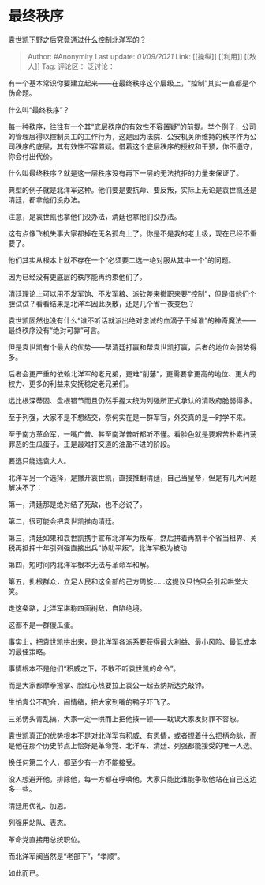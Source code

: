 # 最终秩序
[袁世凯下野之后究竟通过什么控制北洋军的？](https://www.zhihu.com/question/320078369/answer/2096902785)

> Author: #Anonymity
> Last update: *01/09/2021*
> Link: [[操纵]] [[利用]] [[敌人]]
> Tag:
> 评论区：
> 泛讨论：

有一个基本常识你要建立起来——在最终秩序这个层级上，“控制”其实一直都是个伪命题。

什么叫“最终秩序”？

每一种秩序，往往有一个其“底层秩序的有效性不容置疑”的前提。举个例子，公司的管理层得以控制员工的工作行为，这是因为法院、公安机关所维持的秩序作为公司秩序的底层，其有效性不容置疑。借着这个底层秩序的授权和干预，你不遵守，你会付出代价。

什么叫最终秩序？就是这一层秩序没有再下一层的无法抗拒的力量来保证了。

典型的例子就是北洋军这种。他们要是要抗命、要反叛，实际上无论是袁世凯还是清廷，都拿他们没办法。

注意，是袁世凯也拿他们没办法，清廷也拿他们没办法。

这有点像飞机失事大家都掉在无名孤岛上了。你是不是我的老上级，现在已经不重要了。

他们其实从根本上就不存在一个“必须要二选一绝对服从其中一个”的问题。

因为已经没有更底层的秩序能再约束他们了。

清廷理论上可以用不发军饷、不发军粮、派钦差来撤职来要“控制”，但是借他们个胆试试？看看结果是北洋军因此涣散，还是几个省一夜变色？

袁世凯固然也没有什么“谁不听话就派出绝对忠诚的血滴子干掉谁”的神奇魔法——最终秩序没有“绝对可靠”可言。

但是袁世凯有个最大的优势——帮清廷打赢和帮袁世凯打赢，后者的地位会弱势得多。

后者会更严重的依赖北洋军的老兄弟，更难“削藩”，更需要拿更高的地位、更大的权力、更多的利益来安抚稳定老兄弟们。

远比根深蒂固、盘根错节而且仍然手握大统为列强所正式承认的清政府脆弱得多。

至于列强，大家不是不想结交，奈何实在是一群军官，外交真的是一时学不来。

至于南方革命军，一嘴广普、甚至南洋普听都听不懂。看脸色就是要艰苦朴素扫荡罪恶的生瓜蛋子。正是最难打交道的油盐不进的阶段。

要选只能选袁大人。

北洋军另一个选择，是撇开袁世凯，直接推翻清廷，自己当皇帝，但是有几大问题解决不了：

第一，清廷那是绝对结了死敌，也不必说了。

第二，很可能会把袁世凯推向清廷。

第三，清廷如果和袁世凯携手宣布北洋军为叛军，然后拼着再割半个省当租界、关税再抵押十年引列强直接出兵“协助平叛”，北洋军极为被动

第四，短时间内北洋军根本无法与革命军和解。

第五，扎根群众，立足人民和这全部的己方周旋……这提议只怕只会引起哄堂大笑。

走这条路，北洋军堪称四面树敌，自陷绝境。

这都不是一群傻瓜蛋。

事实上，把袁世凯拱出来，是北洋军各派系要获得最大利益、最小风险、最低成本的最佳策略。

事情根本不是他们“积威之下，不敢不听袁世凯的命令”。

而是大家都摩拳擦掌、脸红心热要拉上袁公一起去纳斯达克敲钟。

生怕袁公不配合，闹情绪，把大家到嘴的鸭子吓飞了。

三弟愣头青乱搞，大家一定一哄而上把他揍一顿——耽误大家发财罪不容恕。

袁世凯真正的优势根本不是对北洋军有积威、有恩情，或者捏着什么把柄命脉，而是他在那个历史节点上恰好是革命党、北洋军、清廷、列强都能接受的唯一人选。

换任何第二个人，都至少有一方不能接受。

没人想避开他，排除他，每一方都在呼唤他，大家只能比谁能争取他站在自己这边多一些。

清廷用优礼、加恩。

列强用站队、表态。

革命党直接用总统职位。

而北洋军阀当然是“老部下”，“孝顺”。

如此而已。
